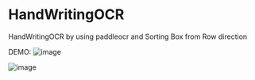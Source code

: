 # HandWritingOCR
HandWritingOCR by using paddleocr and Sorting Box from Row direction

DEMO:
![image](https://user-images.githubusercontent.com/9477727/190846715-8479dee2-0f8b-41eb-87a8-f96b543bc4fc.png)

![image](https://user-images.githubusercontent.com/9477727/190846743-e13b22ca-3665-42e1-9aa2-39eadb7e4ecb.png)

